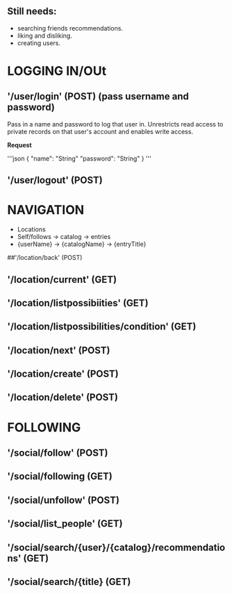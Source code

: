 
## Still needs:
- searching friends recommendations.
- liking and disliking.
- creating users.

# LOGGING IN/OUt
## '/user/login' (POST) (pass username and password)

Pass in a name and password to log that user in. Unrestricts read access to private records on that user's account and enables write access.

**Request**

'''json
{
  "name": "String"
  "password": "String"
}
'''

## '/user/logout' (POST)


# NAVIGATION
  - Locations
  - Self/follows -> catalog -> entries 
  - {userName} -> {catalogName} -> {entryTitle}

##'/location/back' (POST)
## '/location/current' (GET)
## '/location/listpossibiities' (GET)
## '/location/listpossibilities/condition' (GET)
## '/location/next' (POST)
## '/location/create' (POST)
## '/location/delete' (POST)

# FOLLOWING
## '/social/follow' (POST)
## '/social/following (GET)
## '/social/unfollow' (POST)
## '/social/list_people' (GET)

## '/social/search/{user}/{catalog}/recommendations' (GET)
## '/social/search/{title} (GET)
